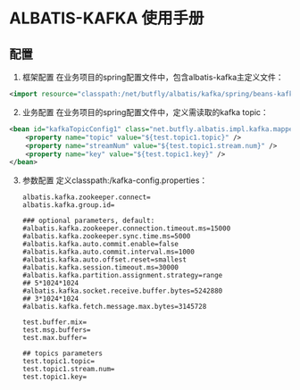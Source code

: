 # ALBATIS-KAFKA 使用手册
## 配置
1. 框架配置
在业务项目的spring配置文件中，包含albatis-kafka主定义文件：
```xml
<import resource="classpath:/net/butfly/albatis/kafka/spring/beans-kafka.xml" />
```
2. 业务配置
在业务项目的spring配置文件中，定义需读取的kafka topic：
```xml
<bean id="kafkaTopicConfig1" class="net.butfly.albatis.impl.kafka.mapper.KafkaTopicConfig">
	<property name="topic" value="${test.topic1.topic}" />
	<property name="streamNum" value="${test.topic1.stream.num}" />
	<property name="key" value="${test.topic1.key}" />
</bean>
```
3. 参数配置
定义classpath:/kafka-config.properties：
	```
	albatis.kafka.zookeeper.connect=
	albatis.kafka.group.id=

	### optional parameters, default:
	#albatis.kafka.zookeeper.connection.timeout.ms=15000
	#albatis.kafka.zookeeper.sync.time.ms=5000
	#albatis.kafka.auto.commit.enable=false
	#albatis.kafka.auto.commit.interval.ms=1000
	#albatis.kafka.auto.offset.reset=smallest
	#albatis.kafka.session.timeout.ms=30000
	#albatis.kafka.partition.assignment.strategy=range
	## 5*1024*1024
	#albatis.kafka.socket.receive.buffer.bytes=5242880
	## 3*1024*1024
	#albatis.kafka.fetch.message.max.bytes=3145728

	test.buffer.mix=
	test.msg.buffers=
	test.max.buffer=

	## topics parameters
	test.topic1.topic=
	test.topic1.stream.num=
	test.topic1.key=
	```